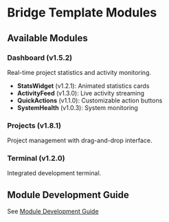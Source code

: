 # Bridge Template Modules

## Available Modules

### Dashboard (v1.5.2)
Real-time project statistics and activity monitoring.
- **StatsWidget** (v1.2.1): Animated statistics cards
- **ActivityFeed** (v1.3.0): Live activity streaming
- **QuickActions** (v1.1.0): Customizable action buttons
- **SystemHealth** (v1.0.3): System monitoring

### Projects (v1.8.1)
Project management with drag-and-drop interface.

### Terminal (v1.2.0)
Integrated development terminal.

## Module Development Guide
See [Module Development Guide](../Guides/module-development.md)
